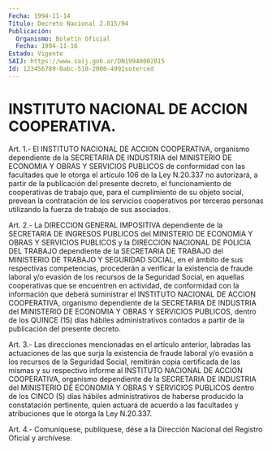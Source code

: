 ```yaml
---
Fecha: 1994-11-14
Título: Decreto Nacional 2.015/94
Publicación:
  Organismo: Boletín Oficial
  Fecha: 1994-11-16
Estado: Vigente
SAIJ: https://www.saij.gob.ar/DN19940002015
Id: 123456789-0abc-510-2000-4991soterced
---
```

# INSTITUTO NACIONAL DE ACCION COOPERATIVA.

<a id="1"></a>
Art. 1.- El INSTITUTO NACIONAL DE ACCION COOPERATIVA, organismo dependiente  de  la  SECRETARIA  DE  INDUSTRIA  del  MINISTERIO  DE ECONOMIA  Y  OBRAS  Y  SERVICIOS  PUBLICOS  de  conformidad con las facultades  que  le  otorga el artículo 106 de la Ley  N.20.337  no autorizará, a partir de la  publicación  del  presente decreto, el funcionamiento de cooperativas de trabajo que, para el cumplimiento  de su objeto social, prevean la contratación de  los servicios cooperativos  por  terceras personas utilizando la fuerza de trabajo de sus asociados.

<a id="2"></a>
Art.  2.-  La  DIRECCION  GENERAL IMPOSITIVA dependiente de la SECRETARIA DE INGRESOS PUBLICOS  del MINISTERIO DE ECONOMIA Y OBRAS Y  SERVICIOS  PUBLICOS  y  la DIRECCION  NACIONAL  DE  POLICIA  DEL TRABAJO dependiente de la SECRETARIA  DE  TRABAJO del MINISTERIO DE TRABAJO  Y  SEGURIDAD  SOCIAL,  en  el  ámbito de  sus  respectivas competencias,  procederán  a  verificar  la  existencia  de  fraude laboral  y/o  evasión  de los recursos de la Seguridad  Social,  en aquellas  cooperativas  que    se    encuentren  en  actividad,  de conformidad con la información que deberá  suministrar el INSTITUTO NACIONAL  DE  ACCION  COOPERATIVA,  organismo  dependiente   de  la SECRETARIA  DE  INDUSTRIA  del  MINISTERIO  DE  ECONOMIA  Y OBRAS Y SERVICIOS   PUBLICOS,  dentro  de  los  QUINCE  (15)  días  hábiles administrativos  contados  a  partir de la publicación del presente decreto.

<a id="3"></a>
Art.  3.- Las direcciones mencionadas en el artículo anterior, labradas las  actuaciones  de las que surja la existencia de fraude laboral  y/o  evasión  a  los  recursos  de  la  Seguridad  Social, remitirán copia certificada de las  mismas  y su respectivo informe al INSTITUTO NACIONAL DE ACCION COOPERATIVA,  organismo dependiente de la SECRETARIA DE INDUSTRIA del MINISTERIO DE  ECONOMIA Y OBRAS Y SERVICIOS PUBLICOS dentro de los CINCO (5) días hábiles administrativos  de  haberse producido la constatación  pertinente, quien actuará de acuerdo  a  las  facultades  y atribuciones que le otorga la Ley N.20.337.

<a id="4"></a>
Art. 4.- Comuníquese, publíquese, dése a la Dirección Nacional del Registro Oficial y archívese.